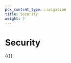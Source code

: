```yaml
---
pcx_content_type: navigation
title: Security
weight: 7
---
```


# Security

{{<directory-listing>}}
